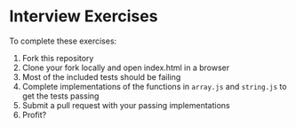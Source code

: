 # Interview Exercises
To complete these exercises:
1. Fork this repository
1. Clone your fork locally and open index.html in a browser
 1. Most of the included tests should be failing
1. Complete implementations of the functions in `array.js` and `string.js` to get the tests passing
1. Submit a pull request with your passing implementations
1. Profit?
